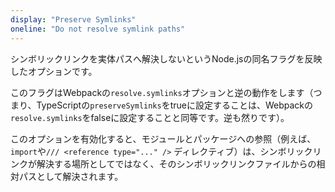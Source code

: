 ```yaml
---
display: "Preserve Symlinks"
oneline: "Do not resolve symlink paths"
---
```


シンボリックリンクを実体パスへ解決しないというNode.jsの同名フラグを反映したオプションです。

このフラグはWebpackの`resolve.symlinks`オプションと逆の動作をします（つまり、TypeScriptの`preserveSymlinks`をtrueに設定することは、Webpackの`resolve.symlinks`をfalseに設定することと同等です。逆も然りです）。

このオプションを有効化すると、モジュールとパッケージへの参照（例えば、`import`や`/// <reference type="..." />` ディレクティブ）は、シンボリックリンクが解決する場所としてではなく、そのシンボリックリンクファイルからの相対パスとして解決されます。
